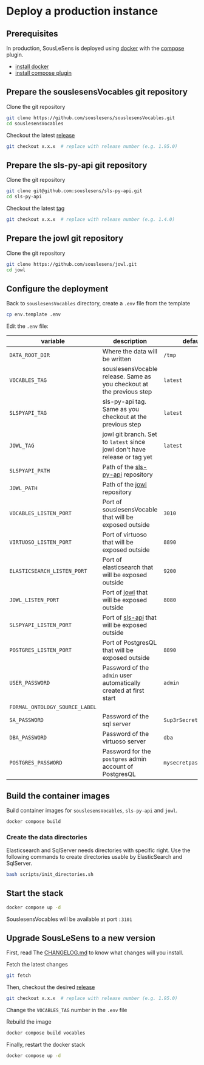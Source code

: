 # Deploy a production instance

## Prerequisites

In production, SousLeSens is deployed using [docker](https://docs.docker.com)
with the [compose](https://docs.docker.com/compose/install/linux/) plugin.

-   [install docker](https://docs.docker.com/get-started/get-docker/)
-   [install compose plugin](https://docs.docker.com/compose/install/linux/)

## Prepare the souslesensVocables git repository

Clone the git repository

```bash
git clone https://github.com/souslesens/souslesensVocables.git
cd souslesensVocables
```

Checkout the latest [release](https://github.com/souslesens/souslesensVocables/releases)

```bash
git checkout x.x.x  # replace with release number (e.g. 1.95.0)
```

## Prepare the sls-py-api git repository

Clone the git repository

```bash
git clone git@github.com:souslesens/sls-py-api.git
cd sls-py-api
```

Checkout the latest [tag](https://github.com/souslesens/sls-py-api/tags)

```bash
git checkout x.x.x  # replace with release number (e.g. 1.4.0)
```

## Prepare the jowl git repository

Clone the git repository

```bash
git clone https://github.com/souslesens/jowl.git
cd jowl
```

## Configure the deployment

Back to `souslesensVocables` directory, create a `.env` file from the template

```bash
cp env.template .env
```

Edit the `.env` file:

| variable                       | description                                                                              | default               |
| ------------------------------ | ---------------------------------------------------------------------------------------- | --------------------- |
| `DATA_ROOT_DIR`                | Where the data will be written                                                           | `/tmp`                |
| `VOCABLES_TAG`                 | souslesensVocable release. Same as you checkout at the previous step                     | `latest`              |
| `SLSPYAPI_TAG`                 | sls-py-api tag. Same as you checkout at the previous step                                | `latest`              |
| `JOWL_TAG`                     | jowl git branch. Set to `latest` since jowl don't have release or tag yet                | `latest`              |
| `SLSPYAPI_PATH`                | Path of the [sls-py-api](https://github.com/souslesens/sls-py-api) repository            |                       |
| `JOWL_PATH`                    | Path of the [jowl](https://github.com/souslesens/jowl) repository                        |                       |
| `VOCABLES_LISTEN_PORT`         | Port of souslesensVocable that will be exposed outside                                   | `3010`                |
| `VIRTUOSO_LISTEN_PORT`         | Port of virtuoso that will be exposed outside                                            | `8890`                |
| `ELASTICSEARCH_LISTEN_PORT`    | Port of elasticsearch that will be exposed outside                                       | `9200`                |
| `JOWL_LISTEN_PORT`             | Port of [jowl](https://github.com/souslesens/jowl) that will be exposed outside          | `8080`                |
| `SLSPYAPI_LISTEN_PORT`         | Port of [sls-api](https://github.com/souslesens/sls-py-api) that will be exposed outside |                       |
| `POSTGRES_LISTEN_PORT`         | Port of PostgresQL that will be exposed outside                                          | `8890`                |
| `USER_PASSWORD`                | Password of the `admin` user automatically created at first start                        | `admin`               |
| `FORMAL_ONTOLOGY_SOURCE_LABEL` |                                                                                          |                       |
| `SA_PASSWORD`                  | Password of the sql server                                                               | `Sup3rSecretP@ssword` |
| `DBA_PASSWORD`                 | Password of the virtuoso server                                                          | `dba`                 |
| `POSTGRES_PASSWORD`            | Password for the `postgres` admin account of PostgresQL                                  | `mysecretpassword`    |

## Build the container images

Build container images for `souslesensVocables`, `sls-py-api` and `jowl`.

```bash
docker compose build
```

### Create the data directories

Elasticsearch and SqlServer needs directories with specific right. Use the following commands
to create directories usable by ElasticSearch and SqlServer.

```bash
bash scripts/init_directories.sh
```

## Start the stack

```bash
docker compose up -d
```

SouslesensVocables will be available at port `:3101`

## Upgrade SousLeSens to a new version

First, read The [CHANGELOG.md](https://github.com/souslesens/souslesensVocables/releases) to know
what changes will you install.

Fetch the latest changes

```bash
git fetch
```

Then, checkout the desired [release](https://github.com/souslesens/souslesensVocables/releases)

```bash
git checkout x.x.x  # replace with release number (e.g. 1.95.0)
```

Change the `VOCABLES_TAG` number in the `.env` file

Rebuild the image

```bash
docker compose build vocables
```

Finally, restart the docker stack

```bash
docker compose up -d
```
